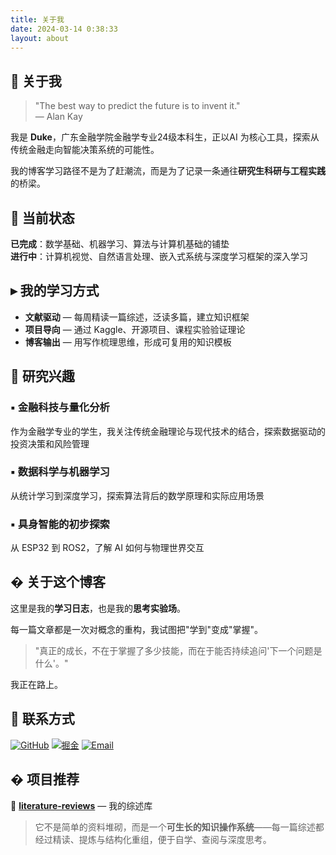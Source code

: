 ```yaml
---
title: 关于我
date: 2024-03-14 0:38:33
layout: about
---
```


## 👤 关于我

> "The best way to predict the future is to invent it."  
> — Alan Kay

我是 **Duke**，广东金融学院金融学专业24级本科生，正以AI 为核心工具，探索从传统金融走向智能决策系统的可能性。

我的博客学习路径不是为了赶潮流，而是为了记录一条通往**研究生科研与工程实践**的桥梁。


## 🔶 当前状态

**已完成**：数学基础、机器学习、算法与计算机基础的铺垫  
**进行中**：计算机视觉、自然语言处理、嵌入式系统与深度学习框架的深入学习


## ▸ 我的学习方式

- **文献驱动** — 每周精读一篇综述，泛读多篇，建立知识框架
- **项目导向** — 通过 Kaggle、开源项目、课程实验验证理论
- **博客输出** — 用写作梳理思维，形成可复用的知识模板


## 🔬 研究兴趣

### ▪️ 金融科技与量化分析
作为金融学专业的学生，我关注传统金融理论与现代技术的结合，探索数据驱动的投资决策和风险管理

### ▪️ 数据科学与机器学习  
从统计学习到深度学习，探索算法背后的数学原理和实际应用场景

### ▪️ 具身智能的初步探索
从 ESP32 到 ROS2，了解 AI 如何与物理世界交互


## � 关于这个博客

这里是我的**学习日志**，也是我的**思考实验场**。

每一篇文章都是一次对概念的重构，我试图把"学到"变成"掌握"。

> "真正的成长，不在于掌握了多少技能，而在于能否持续追问'下一个问题是什么'。"

我正在路上。


## 🔗 联系方式

[![GitHub](https://img.shields.io/badge/GitHub-DukeZhu513-181717?style=flat&logo=github)](https://github.com/DukeZhu513) [![掘金](https://img.shields.io/badge/掘金-Duke-007FFF?style=flat&logo=data:image/svg+xml;base64,PHN2ZyB4bWxucz0iaHR0cDovL3d3dy53My5vcmcvMjAwMC9zdmciIHZpZXdCb3g9IjAgMCAxMDI0IDEwMjQiPjxwYXRoIGQ9Ik01MTIgNjRsMTkyIDUxMi0xOTIgMzg0LTE5Mi0zODR6IiBmaWxsPSIjZmZmIi8+PC9zdmc+)](https://juejin.cn/user/3308889482201402) [![Email](https://img.shields.io/badge/Email-duke--zhu@outlook.com-EA4335?style=flat&logo=gmail&logoColor=white)](mailto:duke-zhu@outlook.com)


## � 项目推荐

🌟 **[literature-reviews](https://github.com/DukeZhu513/literature-reviews)** — 我的综述库

> 它不是简单的资料堆砌，而是一个**可生长的知识操作系统**——每一篇综述都经过精读、提炼与结构化重组，便于自学、查阅与深度思考。
